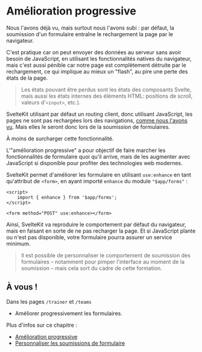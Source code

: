 # Amélioration progressive

Nous l'avons déjà vu, mais surtout nous l'avons subi : par défaut, la soumission d'un formulaire entraîne le rechargement la page par le navigateur.

C'est pratique car on peut envoyer des données au serveur sans avoir besoin de JavaScript, en utilisant les fonctionnalités natives du navigateur, mais c'est aussi pénible car notre page est complètement détruite par le rechargement, ce qui implique au mieux un "flash", au pire une perte des états de la page.

> Les états pouvant être perdus sont les états des composants Svelte, mais aussi les états internes des éléments HTML: positions de scroll, valeurs d'`<input>`, etc.).

SvelteKit utilisant par défaut un routing client, donc utilisant JavaScript, les pages ne sont pas rechargées lors des navigations, [comme nous l'avons vu](../01_sveltekit_basics/09_navigation_philosophy.md). Mais elles le seront donc lors de la soumission de formulaires.

À moins de surcharger cette fonctionnalité.

L'"amélioration progressive" a pour objectif de faire marcher les fonctionnalités de formulaire quoi qu'il arrive, mais de les augmenter avec JavaScript si disponible pour profiter des technologies web modernes.

SvelteKit permet d'améliorer les formulaire en utilisant `use:enhance` en tant qu'attribut de `<form>`, en ayant importé `enhance` du module `"$app/forms"` :

```svelte
<script>
	import { enhance } from '$app/forms';
</script>

<form method="POST" use:enhance></form>
```

Ainsi, SvelteKit va reproduire le comportement par défaut du navigateur, mais en faisant en sorte de ne pas recharger la page. Et si JavaScript plante ou n'est pas disponible, votre formulaire pourra assurer un service minimum.

> Il est possible de personnaliser le comportement de soumission des formulaires – notamment pour pimper l'interface au moment de la soumission – mais cela sort du cadre de cette formation.

## À vous !

<section class='task'>

Dans les pages `/trainer` et `/teams`

- Améliorer progressivement les formulaires.
</section>

Plus d'infos sur ce chapitre :

- [Amélioration progressive](https://kit.svelte.dev/docs/form-actions#progressive-enhancement)
- [Personnaliser les soumissions de formulaire](https://kit.svelte.dev/docs/form-actions#progressive-enhancement-customising-use-enhance)
